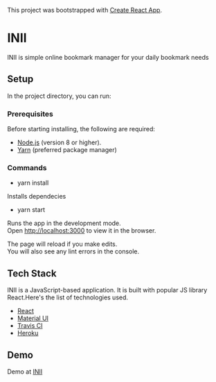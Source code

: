 This project was bootstrapped with [Create React App](https://github.com/facebook/create-react-app).

# INII

INII is simple online bookmark manager for your daily bookmark needs

## Setup

In the project directory, you can run:

### Prerequisites

Before starting installing, the following are required:

- [Node.js](https://nodejs.org) (version 8 or higher).
- [Yarn](https://yarnpkg.com) (preferred package manager)

### Commands

- yarn install

Installs dependecies

- yarn start

Runs the app in the development mode.<br>
Open [http://localhost:3000](http://localhost:3000) to view it in the browser.

The page will reload if you make edits.<br>
You will also see any lint errors in the console.

## Tech Stack

INII is a JavaScript-based application. It is built with popular JS library React.Here's the list of technologies used.

- [React](https://reactjs.org/)
- [Material UI](https://material-ui.com/)
- [Travis CI](https://travis-ci.org/)
- [Heroku](https://www.heroku.com/)

## Demo

Demo at [INII](http://inii.herokuapp.com/)
